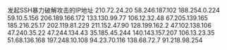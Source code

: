 发起SSH暴力破解攻击的IP地址
    210.72.24.20
    58.246.187.102
    188.254.0.224
    59.10.5.156
    206.189.166.172
    133.130.99.77
    106.12.32.48
    67.205.139.165
    185.216.25.17
    202.119.81.229
    211.152.47.90
    128.199.162.2
    47.102.138.106
    47.240.35.22
    47.244.134.43
    35.185.45.244
    140.143.157.207
    106.13.23.35
    51.68.136.168
    197.248.10.108
    94.23.70.116
    138.68.72.7
    91.218.98.254